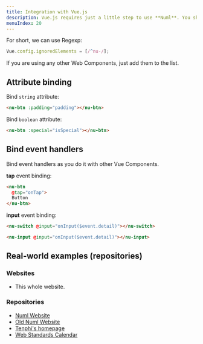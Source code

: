 ```yaml
---
title: Integration with Vue.js
description: Vue.js requires just a little step to use **Numl**. You should add all custom elements to the **Ignore List**.
menuIndex: 20
---
```


For short, we can use Regexp:

```javascript
Vue.config.ignoredElements = [/^nu-/];
```

If you are using any other Web Components, just add them to the list.

## Attribute binding

Bind `string` attribute:

```html
<nu-btn :padding="padding"></nu-btn>
```

Bind `boolean` attribute:

```html
<nu-btn :special="isSpecial"></nu-btn>
```

## Bind event handlers

Bind event handlers as you do it with other Vue Components.

**tap** event binding:

```html
<nu-btn
  @tap="onTap">
  Button
</nu-btn>
```

**input** event binding:

```html
<nu-switch @input="onInput($event.detail)"></nu-switch>

<nu-input @input="onInput($event.detail)"></nu-input>
```

## Real-world examples (repositories)

### Websites

* This whole website.

### Repositories

* [Numl Website](!https://github.com/numldesign/website)
* [Old Numl Website](!https://github.com/tenphi/numl-storybook)
* [Tenphi's homepage](!https://github.com/tenphi/tenphi.me)
* [Web Standards Calendar](!https://github.com/katrinLuna/frontend-events-numl)


